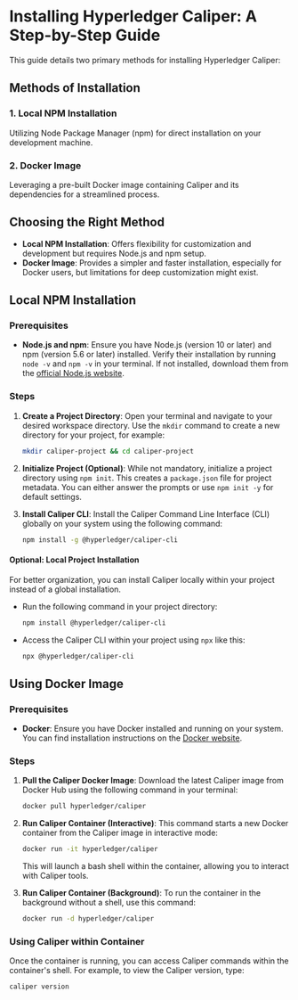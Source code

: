 # Installing Hyperledger Caliper: A Step-by-Step Guide

This guide details two primary methods for installing Hyperledger Caliper:

## Methods of Installation

### 1. Local NPM Installation
Utilizing Node Package Manager (npm) for direct installation on your development machine.

### 2. Docker Image
Leveraging a pre-built Docker image containing Caliper and its dependencies for a streamlined process.

## Choosing the Right Method

- **Local NPM Installation**: Offers flexibility for customization and development but requires Node.js and npm setup.
- **Docker Image**: Provides a simpler and faster installation, especially for Docker users, but limitations for deep customization might exist.

## Local NPM Installation

### Prerequisites

- **Node.js and npm**: Ensure you have Node.js (version 10 or later) and npm (version 5.6 or later) installed. Verify their installation by running `node -v` and `npm -v` in your terminal. If not installed, download them from the [official Node.js website](https://nodejs.org/en).

### Steps

1. **Create a Project Directory**: Open your terminal and navigate to your desired workspace directory. Use the `mkdir` command to create a new directory for your project, for example:

    ```bash
    mkdir caliper-project && cd caliper-project
    ```

2. **Initialize Project (Optional)**: While not mandatory, initialize a project directory using `npm init`. This creates a `package.json` file for project metadata. You can either answer the prompts or use `npm init -y` for default settings.

3. **Install Caliper CLI**: Install the Caliper Command Line Interface (CLI) globally on your system using the following command:

    ```bash
    npm install -g @hyperledger/caliper-cli
    ```

#### Optional: Local Project Installation

For better organization, you can install Caliper locally within your project instead of a global installation.

- Run the following command in your project directory:

    ```bash
    npm install @hyperledger/caliper-cli
    ```

- Access the Caliper CLI within your project using `npx` like this:

    ```bash
    npx @hyperledger/caliper-cli
    ```

## Using Docker Image

### Prerequisites

- **Docker**: Ensure you have Docker installed and running on your system. You can find installation instructions on the [Docker website](https://docs.docker.com/engine/install/).

### Steps

1. **Pull the Caliper Docker Image**: Download the latest Caliper image from Docker Hub using the following command in your terminal:

    ```bash
    docker pull hyperledger/caliper
    ```

2. **Run Caliper Container (Interactive)**: This command starts a new Docker container from the Caliper image in interactive mode:

    ```bash
    docker run -it hyperledger/caliper
    ```

    This will launch a bash shell within the container, allowing you to interact with Caliper tools.

3. **Run Caliper Container (Background)**: To run the container in the background without a shell, use this command:

    ```bash
    docker run -d hyperledger/caliper
    ```

### Using Caliper within Container

Once the container is running, you can access Caliper commands within the container's shell. For example, to view the Caliper version, type:

```bash
caliper version
```